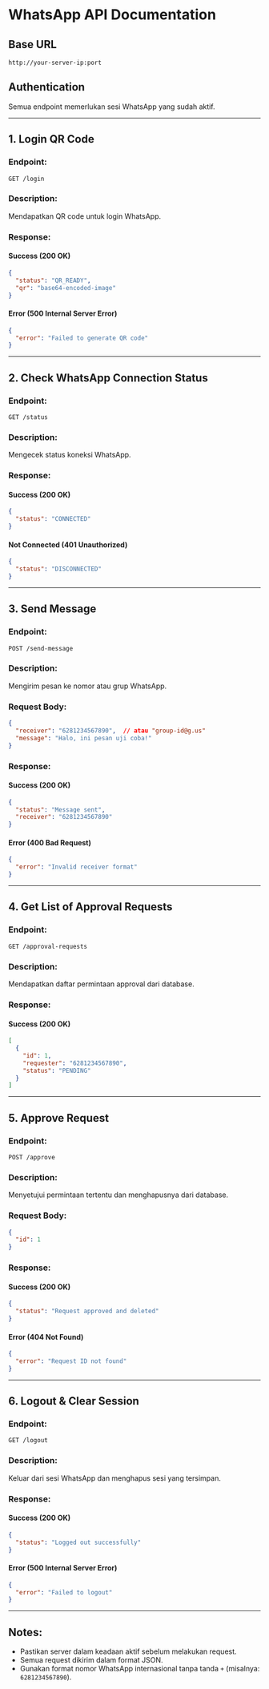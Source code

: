 # WhatsApp API Documentation

## Base URL
```
http://your-server-ip:port
```

## Authentication
Semua endpoint memerlukan sesi WhatsApp yang sudah aktif.

---

## 1. **Login QR Code**
### **Endpoint:**
```
GET /login
```
### **Description:**
Mendapatkan QR code untuk login WhatsApp.
### **Response:**
#### Success (200 OK)
```json
{
  "status": "QR_READY",
  "qr": "base64-encoded-image"
}
```
#### Error (500 Internal Server Error)
```json
{
  "error": "Failed to generate QR code"
}
```

---

## 2. **Check WhatsApp Connection Status**
### **Endpoint:**
```
GET /status
```
### **Description:**
Mengecek status koneksi WhatsApp.
### **Response:**
#### Success (200 OK)
```json
{
  "status": "CONNECTED"
}
```
#### Not Connected (401 Unauthorized)
```json
{
  "status": "DISCONNECTED"
}
```

---

## 3. **Send Message**
### **Endpoint:**
```
POST /send-message
```
### **Description:**
Mengirim pesan ke nomor atau grup WhatsApp.
### **Request Body:**
```json
{
  "receiver": "6281234567890",  // atau "group-id@g.us"
  "message": "Halo, ini pesan uji coba!"
}
```
### **Response:**
#### Success (200 OK)
```json
{
  "status": "Message sent",
  "receiver": "6281234567890"
}
```
#### Error (400 Bad Request)
```json
{
  "error": "Invalid receiver format"
}
```

---

## 4. **Get List of Approval Requests**
### **Endpoint:**
```
GET /approval-requests
```
### **Description:**
Mendapatkan daftar permintaan approval dari database.
### **Response:**
#### Success (200 OK)
```json
[
  {
    "id": 1,
    "requester": "6281234567890",
    "status": "PENDING"
  }
]
```

---

## 5. **Approve Request**
### **Endpoint:**
```
POST /approve
```
### **Description:**
Menyetujui permintaan tertentu dan menghapusnya dari database.
### **Request Body:**
```json
{
  "id": 1
}
```
### **Response:**
#### Success (200 OK)
```json
{
  "status": "Request approved and deleted"
}
```
#### Error (404 Not Found)
```json
{
  "error": "Request ID not found"
}
```

---

## 6. **Logout & Clear Session**
### **Endpoint:**
```
GET /logout
```
### **Description:**
Keluar dari sesi WhatsApp dan menghapus sesi yang tersimpan.
### **Response:**
#### Success (200 OK)
```json
{
  "status": "Logged out successfully"
}
```
#### Error (500 Internal Server Error)
```json
{
  "error": "Failed to logout"
}
```

---

## Notes:
- Pastikan server dalam keadaan aktif sebelum melakukan request.
- Semua request dikirim dalam format JSON.
- Gunakan format nomor WhatsApp internasional tanpa tanda `+` (misalnya: `6281234567890`).

